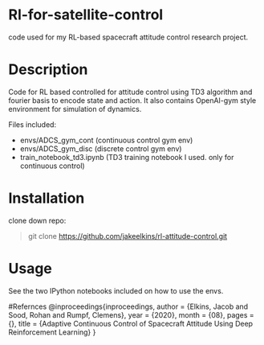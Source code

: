 # Rl-for-satellite-control
code  used for my RL-based spacecraft attitude control research project.


# Description
Code for RL based controlled for attitude control using TD3 algorithm and fourier basis to encode state and action. It also contains OpenAI-gym style environment for simulation of dynamics.


Files included:
- envs/ADCS_gym_cont (continuous control gym env)
- envs/ADCS_gym_disc (discrete control gym env)
- train_notebook_td3.ipynb (TD3 training notebook I used. only for continuous control)


# Installation
clone down repo:
> git clone https://github.com/jakeelkins/rl-attitude-control.git


# Usage
See the two IPython notebooks  included on how to use the envs.

#Refernces
@inproceedings{inproceedings,
author = {Elkins, Jacob and Sood, Rohan and Rumpf, Clemens},
year = {2020},
month = {08},
pages = {},
title = {Adaptive Continuous Control of Spacecraft Attitude Using Deep Reinforcement Learning}
}
